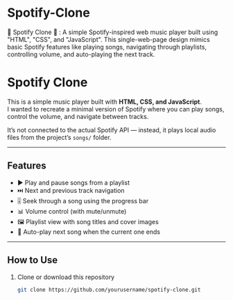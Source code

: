 # Spotify-Clone
🎵 Spotify Clone 🎵 : A simple Spotify-inspired web music player built using "HTML", "CSS", and "JavaScript". This single-web-page design mimics basic Spotify features like playing songs, navigating through playlists, controlling volume, and auto-playing the next track.

# Spotify Clone 

This is a simple music player built with **HTML, CSS, and JavaScript**.  
I wanted to recreate a minimal version of Spotify where you can play songs, control the volume, and navigate between tracks.  

It’s not connected to the actual Spotify API — instead, it plays local audio files from the project’s `songs/` folder.

---

## Features
- ▶️ Play and pause songs from a playlist
- ⏭️ Next and previous track navigation
- 🎚️ Seek through a song using the progress bar
- 📊 Volume control (with mute/unmute)
- 🖼 Playlist view with song titles and cover images
- 🔄 Auto-play next song when the current one ends

---

## How to Use
1. Clone or download this repository  
   ```bash
   git clone https://github.com/yourusername/spotify-clone.git


